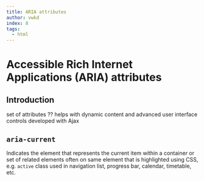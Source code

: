 ```yaml
---
title: ARIA attributes
author: vwkd
index: 8
tags:
  - html
---
```

# Accessible Rich Internet Applications (ARIA) attributes

<!-- ToDo: finish -->



## Introduction

set of attributes
??
helps with dynamic content and advanced user interface controls developed with Ajax

## `aria-current`

Indicates the element that represents the current item within a container or set of related elements
often on same element that is highlighted using CSS, e.g. `active` class
used in navigation list, progress bar, calendar, timetable, etc.